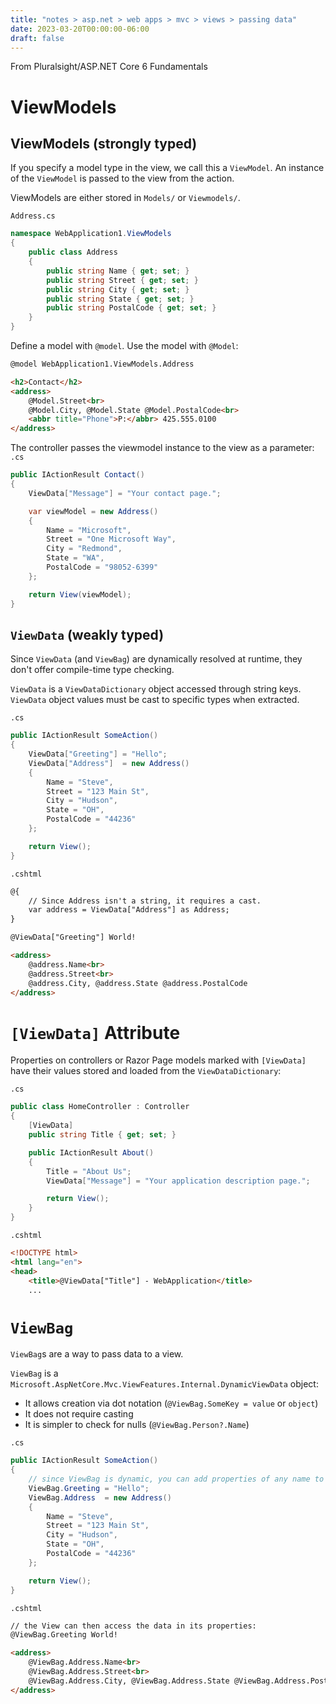 ```yaml
---
title: "notes > asp.net > web apps > mvc > views > passing data"
date: 2023-03-20T00:00:00-06:00
draft: false
---
```


From Pluralsight/ASP.NET Core 6 Fundamentals

# ViewModels
## ViewModels (strongly typed)
If you specify a model type in the view, we call this a `ViewModel`.  An instance of the `ViewModel` is passed to the view from the action.

ViewModels are either stored in `Models/` or `Viewmodels/`.

`Address.cs`
```cs
namespace WebApplication1.ViewModels
{
    public class Address
    {
        public string Name { get; set; }
        public string Street { get; set; }
        public string City { get; set; }
        public string State { get; set; }
        public string PostalCode { get; set; }
    }
}
```

Define a model with `@model`.  Use the model with `@Model`:
```html
@model WebApplication1.ViewModels.Address

<h2>Contact</h2>
<address>
    @Model.Street<br>
    @Model.City, @Model.State @Model.PostalCode<br>
    <abbr title="Phone">P:</abbr> 425.555.0100
</address>
```

The controller passes the viewmodel instance to the view as a parameter:  
`.cs`
```cs
public IActionResult Contact()
{
    ViewData["Message"] = "Your contact page.";

    var viewModel = new Address()
    {
        Name = "Microsoft",
        Street = "One Microsoft Way",
        City = "Redmond",
        State = "WA",
        PostalCode = "98052-6399"
    };

    return View(viewModel);
}
```

## `ViewData` (weakly typed)
Since `ViewData` (and `ViewBag`) are dynamically resolved at runtime, they don't offer compile-time type checking.

`ViewData` is a `ViewDataDictionary` object accessed through string keys.  `ViewData` object values must be cast to specific types when extracted.

`.cs`
```cs
public IActionResult SomeAction()
{
    ViewData["Greeting"] = "Hello";
    ViewData["Address"]  = new Address()
    {
        Name = "Steve",
        Street = "123 Main St",
        City = "Hudson",
        State = "OH",
        PostalCode = "44236"
    };

    return View();
}
```

`.cshtml`
```html
@{
    // Since Address isn't a string, it requires a cast.
    var address = ViewData["Address"] as Address;
}

@ViewData["Greeting"] World!

<address>
    @address.Name<br>
    @address.Street<br>
    @address.City, @address.State @address.PostalCode
</address>
```

# `[ViewData]` Attribute
Properties on controllers or Razor Page models marked with `[ViewData]` have their values stored and loaded from the `ViewDataDictionary`:

`.cs`
```cs
public class HomeController : Controller
{
    [ViewData]
    public string Title { get; set; }

    public IActionResult About()
    {
        Title = "About Us";
        ViewData["Message"] = "Your application description page.";

        return View();
    }
}
```

`.cshtml`
```html
<!DOCTYPE html>
<html lang="en">
<head>
    <title>@ViewData["Title"] - WebApplication</title>
    ...
```

# `ViewBag`
`ViewBag`s are a way to pass data to a view.

`ViewBag` is a `Microsoft.AspNetCore.Mvc.ViewFeatures.Internal.DynamicViewData` object:
- It allows creation via dot notation (`@ViewBag.SomeKey = value` or `object`)
- It does not require casting
- It is simpler to check for nulls (`@ViewBag.Person?.Name`)

`.cs`
```cs
public IActionResult SomeAction()
{
    // since ViewBag is dynamic, you can add properties of any name to the object
    ViewBag.Greeting = "Hello"; 
    ViewBag.Address  = new Address()
    {
        Name = "Steve",
        Street = "123 Main St",
        City = "Hudson",
        State = "OH",
        PostalCode = "44236"
    };

    return View();
}
```

`.cshtml`
```html
// the View can then access the data in its properties:
@ViewBag.Greeting World! 

<address>
    @ViewBag.Address.Name<br>
    @ViewBag.Address.Street<br>
    @ViewBag.Address.City, @ViewBag.Address.State @ViewBag.Address.PostalCode
</address>
```